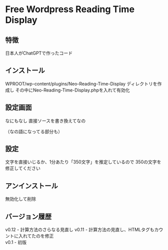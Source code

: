 # Free Wordpress Reading Time Display

## 特徴
日本人がChatGPTで作ったコード

## インストール
WPROOT/wp-content/plugins/Neo-Reading-Time-Display ディレクトリを作成し
その中にNeo-Reading-Time-Display.phpを入れて有効化

## 設定画面
なにもなし
直接ソースを書き換えてなの

（なの語になってる部分も）

## 設定
文字を直接いじるか、1分あたり「350文字」を推定しているので
350の文字を修正してください

## アンインストール
無効化して削除

## バージョン履歴
v0.12 - 計算方法のさらなる見直し
v0.11 - 計算方法の見直し、HTMLタグもカウントに入れてたのを修正<br>
v0.1 - 初版
